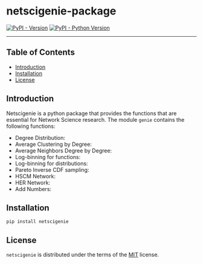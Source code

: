 # netscigenie-package

[![PyPI - Version](https://img.shields.io/pypi/v/netscigenie.svg)](https://pypi.org/project/netscigenie)
[![PyPI - Python Version](https://img.shields.io/pypi/pyversions/netscigenie.svg)](https://pypi.org/project/netscigenie)

-----

## Table of Contents

- [Introduction](#introduction)
- [Installation](#installation)
- [License](#license)

## Introduction
Netscigenie is a python package that provides the functions that are essential for Network Science research. The module `genie` contains the following functions:
- Degree Distribution:
- Average Clustering by Degree:
- Average Neighbors Degree by Degree:
- Log-binning for functions:
- Log-binning for distributions:
- Pareto Inverse CDF sampling:
- HSCM Network:
- HER Network:
- Add Numbers:

## Installation

```console
pip install netscigenie
```

## License

`netscigenie` is distributed under the terms of the [MIT](https://spdx.org/licenses/MIT.html) license.

